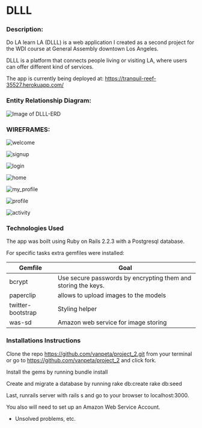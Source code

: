 # DLLL

### Description:

Do LA learn LA (DLLL) is a web application I created as a second project for the WDI course at General Assembly downtown Los Angeles.

DLLL is a platform that connects people living or visiting LA, where users can offer different kind of services. 

The app is currently being deployed at: https://tranquil-reef-35527.herokuapp.com/



### Entity Relationship Diagram:

![Image of DLLL-ERD](images/DLLL-ERD.png)

### WIREFRAMES:

![welcome](images/Welcome_Page.png)

![signup](images/Signup_page.png)

![login](images/Login_Page.png)

![home](images/Home_Page.png)

![my_profile](images/My_Profile_page.png)

![profile](images/Profile_page.png)

![activity](images/Activity_Page.png)

### Technologies Used

The app was boilt using Ruby on Rails 2.2.3 with a Postgresql database.

For specific tasks extra gemfiles were installed:



| Gemfile           | Goal                                     |
| ----------------- | ---------------------------------------- |
| bcrypt            | Use secure passwords by encrypting them and storing the keys. |
| paperclip         | allows to upload images to the models    |
| twitter-bootstrap | Styling helper                           |
| was-sd            | Amazon web service for image storing     |



### Installations Instructions

Clone the repo https://github.com/vanpeta/project_2.git from your terminal or go to https://github.com/vanpeta/project_2 and click fork.

Install the gems by running bundle install

Create and migrate a database by running rake db:create rake db:seed

Last, runrails server with rails s and go to your browser to localhost:3000.

You also will need to set up an Amazon Web Service Account.



- Unsolved problems, etc.

